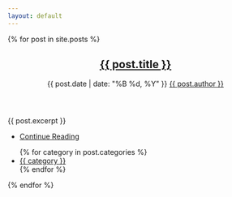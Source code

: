 ```yaml
---
layout: default
---
```


{% for post in site.posts %}
    <article class="post">
        <header>
            <div class="title">
                <h2><a href="{{ post.url | relative_url }}">{{ post.title }}</a></h2>
            </div>
            <div class="meta">
                <time class="published" datetime="{{ post.date | date: '%Y-%m-%d' }}">{{ post.date | date: "%B %d, %Y" }}</time>
                <a href="#" class="author"><span class="name">{{ post.author }}</span><img src="{{ site.baseurl }}/images/avatar.jpg" alt="" /></a>
            </div>
        </header>
        {{ post.excerpt }}
        <footer>
            <ul class="actions">
                <li><a href="{{ post.url | relative_url }}" class="button large">Continue Reading</a></li>
            </ul>
            <ul class="stats">
                {% for category in post.categories %}
                    <li><a href="#">{{ category }}</a></li>
                {% endfor %}
            </ul>
        </footer>
    </article>
{% endfor %}